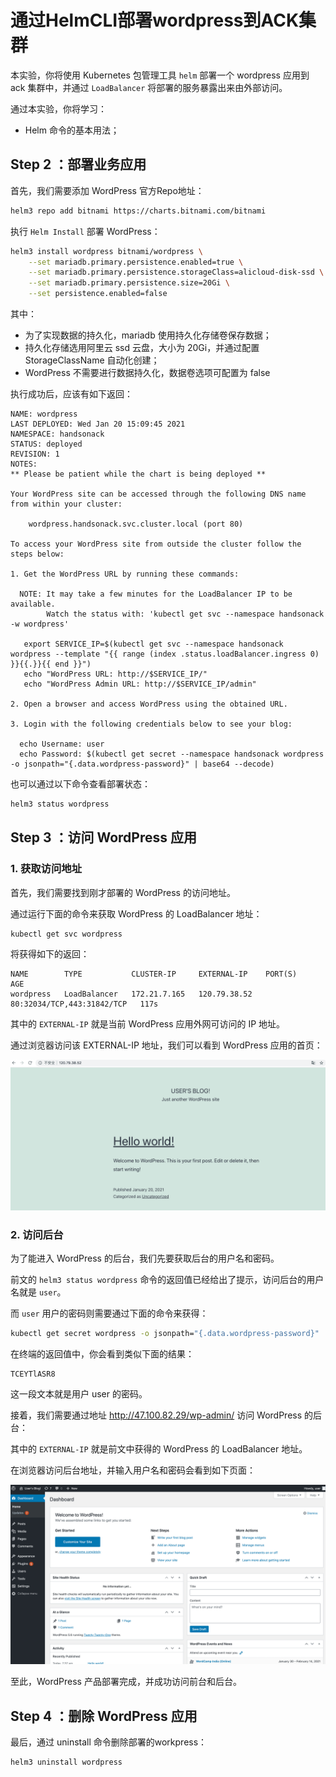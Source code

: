 # 通过HelmCLI部署wordpress到ACK集群


<!--more-->

本实验，你将使用 Kubernetes 包管理工具 `helm` 部署一个 wordpress 应用到 ack 集群中，并通过 `LoadBalancer` 将部署的服务暴露出来由外部访问。

通过本实验，你将学习：

- Helm 命令的基本用法；

## Step 2 ：部署业务应用

首先，我们需要添加 WordPress 官方Repo地址：

```bash
helm3 repo add bitnami https://charts.bitnami.com/bitnami
```

执行 `Helm Install` 部署 WordPress：

```bash
helm3 install wordpress bitnami/wordpress \
    --set mariadb.primary.persistence.enabled=true \
    --set mariadb.primary.persistence.storageClass=alicloud-disk-ssd \
    --set mariadb.primary.persistence.size=20Gi \
    --set persistence.enabled=false
```

其中：

- 为了实现数据的持久化，mariadb 使用持久化存储卷保存数据；
- 持久化存储选用阿里云 ssd 云盘，大小为 20Gi，并通过配置 StorageClassName 自动化创建；
- WordPress 不需要进行数据持久化，数据卷选项可配置为 false

执行成功后，应该有如下返回：

```console
NAME: wordpress
LAST DEPLOYED: Wed Jan 20 15:09:45 2021
NAMESPACE: handsonack
STATUS: deployed
REVISION: 1
NOTES:
** Please be patient while the chart is being deployed **

Your WordPress site can be accessed through the following DNS name from within your cluster:

    wordpress.handsonack.svc.cluster.local (port 80)

To access your WordPress site from outside the cluster follow the steps below:

1. Get the WordPress URL by running these commands:

  NOTE: It may take a few minutes for the LoadBalancer IP to be available.
        Watch the status with: 'kubectl get svc --namespace handsonack -w wordpress'

   export SERVICE_IP=$(kubectl get svc --namespace handsonack wordpress --template "{{ range (index .status.loadBalancer.ingress 0) }}{{.}}{{ end }}")
   echo "WordPress URL: http://$SERVICE_IP/"
   echo "WordPress Admin URL: http://$SERVICE_IP/admin"

2. Open a browser and access WordPress using the obtained URL.

3. Login with the following credentials below to see your blog:

  echo Username: user
  echo Password: $(kubectl get secret --namespace handsonack wordpress -o jsonpath="{.data.wordpress-password}" | base64 --decode)
```

也可以通过以下命令查看部署状态：

```bash
helm3 status wordpress
```

## Step 3 ：访问 WordPress 应用

### 1. 获取访问地址

首先，我们需要找到刚才部署的 WordPress 的访问地址。

通过运行下面的命令来获取 WordPress 的 LoadBalancer 地址：

```bash
kubectl get svc wordpress
```

将获得如下的返回：

```console
NAME        TYPE           CLUSTER-IP     EXTERNAL-IP    PORT(S)                      AGE
wordpress   LoadBalancer   172.21.7.165   120.79.38.52   80:32034/TCP,443:31842/TCP   117s
```

其中的 `EXTERNAL-IP` 就是当前 WordPress 应用外网可访问的 IP 地址。

通过浏览器访问该 EXTERNAL-IP 地址，我们可以看到 WordPress 应用的首页：

![O1CN01GQeUrJ1rPNjbFqQbB_!!6000000005623-2-tps-2488-1186.png](./images/O1CN01GQeUrJ1rPNjbFqQbB_!!6000000005623-2-tps-2488-1186.png)

### 2. 访问后台

为了能进入 WordPress 的后台，我们先要获取后台的用户名和密码。

前文的 `helm3 status wordpress` 命令的返回值已经给出了提示，访问后台的用户名就是 `user`。

而 `user` 用户的密码则需要通过下面的命令来获得：

```bash
kubectl get secret wordpress -o jsonpath="{.data.wordpress-password}" | base64 --decode
```

在终端的返回值中，你会看到类似下面的结果：

```console
TCEYTlASR8
```

这一段文本就是用户 user 的密码。

接着，我们需要通过地址 http://47.100.82.29/wp-admin/ 访问 WordPress 的后台：

其中的 `EXTERNAL-IP` 就是前文中获得的 WordPress 的 LoadBalancer 地址。

在浏览器访问后台地址，并输入用户名和密码会看到如下页面：

![O1CN01tfzWEO22AEPGviYUY_!!6000000007079-2-tps-2852-1628.png](./images/O1CN01tfzWEO22AEPGviYUY_!!6000000007079-2-tps-2852-1628.png)

至此，WordPress 产品部署完成，并成功访问前台和后台。

## Step 4 ：删除 WordPress 应用

最后，通过 uninstall 命令删除部署的workpress：

```bash
helm3 uninstall wordpress
```
